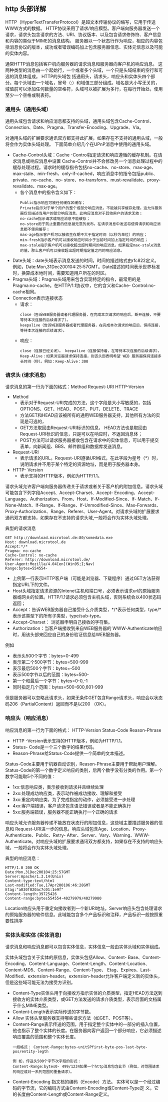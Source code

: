 ## http 头部详解
HTTP（HyperTextTransferProtocol）是超文本传输协议的缩写，它用于传送WWW方式的数据。
HTTP协议采用了请求/响应模型。客户端向服务器发送一个请求，请求头包含请求的方法、URI、协议版本、以及包含请求修饰符、客户信息和内容的类似于MIME的消息结构。
服务器以一个状态行作为响应，相应的内容包括消息协议的版本，成功或者错误编码加上包含服务器信息、实体元信息以及可能的实体内容。

通常HTTP消息包括客户机向服务器的请求消息和服务器向客户机的响应消息。
这两种类型的消息由一个起始行，一个或者多个头域，一个只是头域结束的空行和可选的消息体组成。
HTTP的头域包 括通用头，请求头，响应头和实体头四个部分。每个头域由一个域名，冒号（:）和域值三部分组成。域名是大小写无关的，域值前可以添加任何数量的空格符，头域可以被扩展为多行，在每行开始处，使用至少一个空格或制表符。

### 通用头（通用头域）
通用头域包含请求和响应消息都支持的头域，通用头域包含Cache-Control、 Connection、Date、Pragma、Transfer-Encoding、Upgrade、Via。

对通用头域的扩展要求通讯双方都支持此扩展，如果存在不支持的通用头域，一般将会作为实体头域处理。
下面简单介绍几个在UPnP消息中使用的通用头域。
- Cache-Control头域：Cache -Control指定请求和响应遵循的缓存机制。在请求消息或响应消息中设置 Cache-Control并不会修改另一个消息处理过程中的缓存处理过程。请求时的缓存指令包括no-cache、no-store、max-age、 max-stale、min-fresh、only-if-cached，响应消息中的指令包括public、private、no-cache、no- store、no-transform、must-revalidate、proxy-revalidate、max-age。
    - 各个消息中的指令含义如下：
        ```
        Public指示响应可被任何缓存区缓存； 
        Private指示对于单个用户的整个或部分响应消息，不能被共享缓存处理。这允许服务器仅仅描述当用户的部分响应消息，此响应消息对于其他用户的请求无效； 
        no-cache指示请求或响应消息不能缓存； 
        no-store用于防止重要的信息被无意的发布。在请求消息中发送将使得请求和响应消息都不使用缓存； 
        max-age指示客户机可以接收生存期不大于指定时间（以秒为单位）的响应； 
        min-fresh指示客户机可以接收响应时间小于当前时间加上指定时间的响应； 
        max-stale指示客户机可以接收超出超时期间的响应消息。如果指定max-stale消息的值，那么客户机可以接收超出超时期指定值之内的响应消息。
        ```
- Date头域：date头域表示消息发送的时间，时间的描述格式由rfc822定义。例如，Date:Mon,31Dec200104:25:57GMT。Date描述的时间表示世界标准时，换算成本地时间，需要知道用户所在的时区。
- Pragma头域：Pragma头域用来包含实现特定的指令，最常用的是Pragma:no-cache。在HTTP/1.1协议中，它的含义和Cache- Control:no-cache相同。
- Connection表示连接状态
    - 请求：
        ```
        close（告诉WEB服务器或者代理服务器，在完成本次请求的响应后，断开连接，不要等待本次连接的后续请求了）。 
        keepalive（告诉WEB服务器或者代理服务器，在完成本次请求的响应后，保持连接，等待本次连接的后续请求）。
        ```
    - 响应：
        ```
        close（连接已经关闭）。 keepalive（连接保持着，在等待本次连接的后续请求）。 
        Keep-Alive：如果浏览器请求保持连接，则该头部表明希望 WEB 服务器保持连接多长时间（秒）。例如：Keep-Alive：300
        ```
### 请求头 (请求消息)
请求消息的第一行为下面的格式：Method Request-URI HTTP-Version
- Method 
    - 表示对于Request-URI完成的方法，这个字段是大小写敏感的，包括OPTIONS、GET、HEAD、POST、PUT、DELETE、TRACE
    - 方法GET和HEAD应该被所有的通用WEB服务器支持，其他所有方法的实现是可选的，
    - GET方法取回由Request-URI标识的信息， HEAD方法也是取回由Request-URI标识的信息，只是可以在响应时，不返回消息体；
    - POST方法可以请求服务器接收包含在请求中的实体信息，可以用于提交表单，向新闻组、BBS、邮件群组和数据库发送消息。
- Request-URI 
    - 表示请求的URL。Request-URI遵循URI格式，在此字段为星号（*）时，说明请求并不用于某个特定的资源地址，而是用于服务器本身。
- HTTP- Version 
    - 表示支持的HTTP版本，例如为HTTP/1.1。

请求头域允许客户端向服务器传递关于请求或者关于客户机的附加信息。请求头域可能包含下列字段Accept、Accept-Charset、Accept- Encoding、Accept-Language、Authorization、From、Host、If-Modified-Since、If- Match、If-None-Match、If-Range、If-Range、If-Unmodified-Since、Max-Forwards、 Proxy-Authorization、Range、Referer、User-Agent。对请求头域的扩展要求通讯双方都支持，如果存在不支持的请求头域,一般将会作为实体头域处理。

典型的请求消息
```
GET http://download.microtool.de:80/somedata.exe
Host: download.microtool.de
Accept:*/*
Pragma: no-cache
Cache-Control: no-cache
Referer: http://download.microtool.de/
User-Agent:Mozilla/4.04[en](Win95;I;Nav)
Range:bytes=554554-
```
- 上例第一行表示HTTP客户端（可能是浏览器、下载程序）通过GET方法获得指定URL下的文件。
- Host头域指定请求资源的Intenet主机和端口号，必须表示请求url的原始服务器或网关的位置。HTTP/1.1请求必须包含主机头域，否则系统会以400状态码返回；
- Accept：告诉WEB服务器自己接受什么介质类型，*/*表示任何类型，type/*表示该类型下的所有子类型，type/sub-type。
- Accept-Charset： 浏览器申明自己接收的字符集。
- Authorization：当客户端接收到来自WEB服务器的 WWW-Authenticate响应时，用该头部来回应自己的身份验证信息给WEB服务器。

例如
- 表示头500个字节：bytes=0-499
- 表示第二个500字节：bytes=500-999
- 表示最后500个字节：bytes=-500
- 表示500字节以后的范围：bytes=500-
- 第一个和最后一个字节：bytes=0-0,-1
- 同时指定几个范围：bytes=500-600,601-999

但是服务器可以忽略此请求头，如果无条件GET包含Range请求头，响应会以状态码206（PartialContent）返回而不是以200 （OK）。

### 响应头（响应消息）
响应消息的第一行为下面的格式： HTTP-Version Status-Code Reason-Phrase
- HTTP -Version表示支持的HTTP版本，例如为HTTP/1.1。
- Status- Code是一个三个数字的结果代码。
- Reason-Phrase给Status-Code提供一个简单的文本描述。

Status-Code主要用于机器自动识别，Reason-Phrase主要用于帮助用户理解。 Status-Code的第一个数字定义响应的类别，后两个数字没有分类的作用。第一个数字可能取5个不同的值：
- 1xx:信息响应类，表示接收到请求并且继续处理
- 2xx:处理成功响应类，表示动作被成功接收、理解和接受
- 3xx:重定向响应类，为了完成指定的动作，必须接受进一步处理
- 4xx:客户端错误，客户请求包含语法错误或者是不能正确执行
- 5xx:服务端错误，服务器不能正确执行一个正确的请求

响应头域允许服务器传递不能放在状态行的附加信息，这些域主要描述服务器的信息和 Request-URI进一步的信息。响应头域包含Age、Location、Proxy-Authenticate、Public、Retry- After、Server、Vary、Warning、WWW-Authenticate。对响应头域的扩展要求通讯双方都支持，如果存在不支持的响应头 域，一般将会作为实体头域处理。

典型的响应消息：
```
HTTP/1.0 200 OK 
Date:Mon,31Dec200104:25:57GMT 
Server:Apache/1.3.14(Unix) 
Content-type:text/html 
Last-modified:Tue,17Apr200106:46:28GMT 
Etag:"a030f020ac7c01:1e9f" 
Content-length:39725426 
Content-range:bytes554554-40279979/40279980
```

Location响应头用于重定向接收者到一个新URI地址。Server响应头包含处理请求的原始服务器的软件信息。此域能包含多个产品标识和注释，产品标识一般按照重要性排序
### 实体头和实体 (实体消息)
请求消息和响应消息都可以包含实体信息，实体信息一般由实体头域和实体组成。

实体头域包含关于实体的原信息，实体头包括Allow、Content- Base、Content-Encoding、Content-Language、Content-Length、Content-Location、Content-MD5、Content-Range、Content-Type、 Etag、Expires、Last-Modified、extension-header。extension-header允许客户端定义新的实体头，但是这些域可能无法为接受方识别。

- Content-Type实体头用于向接收方指示实体的介质类型，指定HEAD方法送到接收方的实体介质类型，或GET方法发送的请求介质类型，表示后面的文档属于什么MIME类型。
- Content-Length表示实际传送的字节数。
- Allow 实体头至服务器支持哪些请求方法（如GET、POST等）。
- Content-Range表示传送的范围，用于指定整个实体中的一部分的插入位置，他也指示了整个实体的长度。在服务器向客户返回一个部分响应，它必须描述响应覆盖的范围和整个实体长度。
    ```
    一般格式： Content-Range:bytes-unitSPfirst-byte-pos-last-byte-pos/entity-legth
 
    例 如，传送头500个字节次字段的形式：
    Content-Range:bytes0- 499/1234如果一个http消息包含此节（例如，对范围请求的响应或对一系列范围的重叠请求）。
    ```
- Content-Encoding 指文档的编码（Encode）方法。 
实体可以是一个经过编码的字节流，它的编码方式由Content-Encoding或Content-Type定 义，它的长度由Content-Length或Content-Range定义。